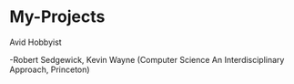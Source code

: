 # My-Projects
Avid Hobbyist


-Robert Sedgewick, Kevin Wayne (Computer Science An Interdisciplinary Approach, Princeton)
